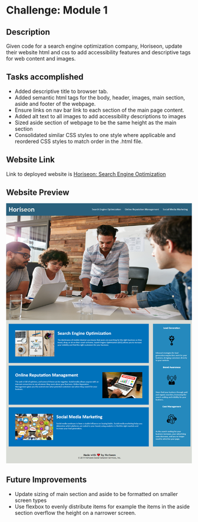 <base target="_blank">

# Challenge: Module 1

## Description

Given code for a search engine optimization company, Horiseon, update their website html and css to add accessibility features and descriptive tags for web content and images.

## Tasks accomplished

<ul>
    <li>Added descriptive title to browser tab.</li>
    <li>Added semantic html tags for the body, header, images, main section, aside and footer of the webpage.</li>
    <li>Ensure links on nav bar link to each section of the main page content.</li>
    <li>Added alt text to all images to add accessibility descriptions to images</li>
    <li>Sized aside section of webpage to be the same height as the main section</li>
    <li>Consolidated similar CSS styles to one style where applicable and reordered CSS styles to match order in the .html file.</li>
</ul>

## Website Link

Link to deployed website is [Horiseon: Search Engine Optimization](https://larsonrj.github.io/module1-challenge/)

## Website Preview

![Screenshot of Horiseon website](./assets/images/horiseonScreenshot.PNG)

## Future Improvements

<ul>
    <li>Update sizing of main section and aside to be formatted on smaller screen types</li>
    <li> Use flexbox to evenly distribute items for example the items in the aside section overflow the height on a narrower screen.
